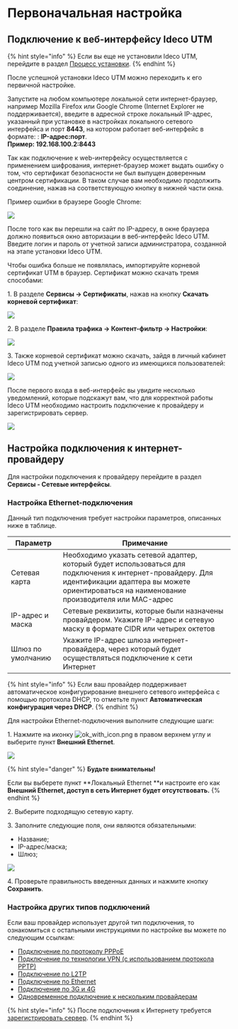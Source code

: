 # Первоначальная настройка

## Подключение к веб-интерфейсу Ideco UTM

{% hint style="info" %}
Если вы еще не установили Ideco UTM, перейдите в раздел [Процесс установки](installation-process.md).
{% endhint %}

После успешной установки Ideco UTM можно переходить к его первичной настройке.

Запустите на любом компьютере локальной сети интернет-браузер, например Mozilla Firefox или Google Chrome (Internet Explorer не поддерживается), введите в адресной строке локальный IP-адрес, указанный при установке в настройках локального сетевого интерфейса и порт **8443**, на котором работает веб-интерфейс в формате: : **IP-адрес:порт**. \
**Пример: 192.168.100.2:8443**

Так как подключение к web-интерфейсу осуществляется с применением шифрования, интернет-браузер может выдать ошибку о том, что сертификат безопасности не был выпущен доверенным центром сертификации. В таком случае вам необходимо продолжить соединение, нажав на соответствующую кнопку в нижней части окна.

Пример ошибки в браузере Google Chrome:

![](../.gitbook/assets/browser-chrome.gif)

После того как вы перешли на сайт по IP-адресу, в окне браузера должно появиться окно авторизации в веб-интерфейс Ideco UTM. Введите логин и пароль от учетной записи администратора, созданной на этапе установки Ideco UTM.

Чтобы ошибка больше не появлялась, импортируйте корневой сертификат UTM в браузер. Сертификат можно скачать тремя способами:

1\. В разделе **Сервисы -> Сертификаты**, нажав на кнопку **Скачать корневой сертификат**:

![](../.gitbook/assets/sertificate.png)

2\. В разделе **Правила трафика -> Контент-фильтр -> Настройки**:

![](../.gitbook/assets/sertificate-kf.png)

3\. Также корневой сертификат можно скачать, зайдя в личный кабинет Ideco UTM под учетной записью одного из имеющихся пользователей:

![](../.gitbook/assets/user-download-cert.png)

После первого входа в веб-интерфейс вы увидите несколько уведомлений, которые подскажут вам, что для корректной работы Ideco UTM необходимо настроить подключение к провайдеру и зарегистрировать сервер.

![](../.gitbook/assets/notifications.png)

## Настройка подключения к интернет-провайдеру

Для настройки подключения к провайдеру перейдите в раздел **Сервисы - Сетевые интерфейсы**.

### Настройка **Ethernet-подключения**

Данный тип подключения требует настройки параметров, описанных ниже в таблице.

| Параметр          | Примечание                                                                                                                                                                                               |
| ----------------- | -------------------------------------------------------------------------------------------------------------------------------------------------------------------------------------------------------- |
| Сетевая карта     | Необходимо указать сетевой адаптер, который будет использоваться для подключения к интернет-провайдеру. Для идентификации адаптера вы можете ориентироваться на наименование производителя или MAC-адрес |
| IP-адрес и маска  | Сетевые реквизиты, которые были назначены провайдером. Укажите IP-адрес и сетевую маску в формате CIDR или четырех октетов                                                                               |
| Шлюз по умолчанию | Укажите IP-адрес шлюза интернет-провайдера, через который будет осуществляться подключение к сети Интернет                                                                                               |

{% hint style="info" %}
Если ваш провайдер поддерживает автоматическое конфигурирование внешнего сетевого интерфейса с помощью протокола DHCP, то отметьте пункт **Автоматическая конфигурация через DHCP**.
{% endhint %}

Для настройки Ethernet-подключения выполните следующие шаги:

1\. Нажмите на иконку ![ok\_with\_icon.png](../.gitbook/assets/ok-with-icon.png) в правом верхнем углу и выберите пункт **Внешний Ethernet**.

![](../.gitbook/assets/create-interface.png)

{% hint style="danger" %}
**Будьте внимательны!**

Если вы выберете пункт \*\*Локальный Ethernet \*\*и настроите его как **Внешний Ethernet, доступ в сеть Интернет будет отсутствовать.**
{% endhint %}

2\. Выберите подходящую сетевую карту.

3\. Заполните следующие поля, они являются обязательными:

* Название;
* IP-адрес/маска;
* Шлюз;

![](../.gitbook/assets/create-int.png)

4\. Проверьте правильность введенных данных и нажмите кнопку **Сохранить**.

### Настройка других типов подключений

Если ваш провайдер использует другой тип подключения, то ознакомиться с остальными инструкциями по настройке вы можете по следующим ссылкам:

* [Подключение по протоколу PPPoE](../settings/connection-to-provider/pppoe-connection.md)
* [Подключение по технологии VPN (с использованием протокола PPTP)](../settings/connection-to-provider/pptp-connection.md)
* [Подключение по L2TP](../settings/connection-to-provider/l2tp-connection.md)
* [Подключение по Ethernet](../settings/connection-to-provider/ethernet-connection.md)
* [Подключение по 3G и 4G](../settings/connection-to-provider/3g-4g-connection.md)
* [Одновременное подключение к нескольким провайдерам](../settings/connection-to-provider/multiple-simultaneous-connections.md)

{% hint style="info" %}
После подключения к Интернету требуется [зарегистрировать сервер](../service/server-registration.md).
{% endhint %}
